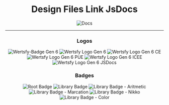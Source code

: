 <div align="center">

# Design Files Link JsDocs

![Docs](https://img.shields.io/badge/JSDocs-black?style=for-the-badge&logo=javascript&logoColor=white)
  
___

### Logos

![Wertsfy-Badge Gen 6](https://github.com/Humbanew/wertsfy/assets/59739253/6ba46e7e-f8b6-4f4d-a0fc-436bfb279918)
![Wertsfy Logo Gen 6](https://github.com/Humbanew/wertsfy/assets/59739253/73c0983e-dc74-41c7-9465-ae5fc0bcbd50)
![Wertsfy Logo Gen 6 CE](https://github.com/Humbanew/wertsfy/assets/59739253/79ed4ca5-9cf1-4e76-a489-ece65d4bfc95)
![Wertsfy Logo Gen 6 PUE](https://github.com/Humbanew/wertsfy/assets/59739253/4ed84535-5c22-46b9-a57b-7a0a1dc01106)
![Wertsfy Logo Gen 6 ICEE](https://github.com/Humbanew/wertsfy/assets/59739253/ac537b50-bf8e-4c26-80bf-bc43afe90fa1)
![Wertsfy Logo Gen 6 JSDocs](https://github.com/Humbanew/wertsfy/assets/59739253/e8e71afd-190e-437e-800e-efd353f91e61)


### Badges

![Root Badge](https://github.com/Humbanew/wertsfy/assets/59739253/0342bd7c-de0b-4b40-a8e2-c6e83733e296)
![Library Badge](https://github.com/Humbanew/wertsfy/assets/59739253/a13efd6e-eacb-4d85-a0a0-dd7329a6def6)
![Library Badge - Aritmetic](https://github.com/Humbanew/wertsfy/assets/59739253/b8614bba-8e90-4466-b897-05f6874a806c)
![Library Badge - Marcation](https://github.com/Humbanew/wertsfy/assets/59739253/b0ebba1f-98cc-4413-9643-3759bc6c564f)
![Library Badge - Nikko](https://github.com/Humbanew/wertsfy/assets/59739253/79db85eb-866d-4b3f-96de-a48687381593)
![Library Badge - Color](https://github.com/Humbanew/wertsfy/assets/59739253/529bdc54-92f1-4f77-9ada-8c2890c9d626)


</div>
